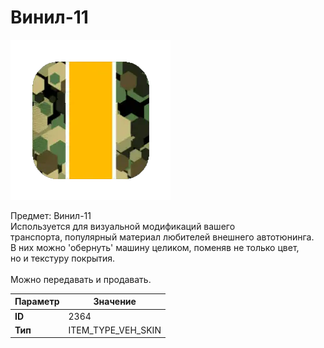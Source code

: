 # Винил-11

![Item Image](../img/2364.webp?raw=true)

Предмет: Винил-11<br>Используется для визуальной модификаций вашего<br>транспорта, популярный материал любителей внешнего автотюнинга.<br>В них можно 'обернуть' машину целиком, поменяв не только цвет,<br>но и текстуру покрытия.<br><br>Можно передавать и продавать.


| Параметр | Значение |
|----------|----------|
| **ID** | 2364 |
| **Тип** | ITEM_TYPE_VEH_SKIN |

